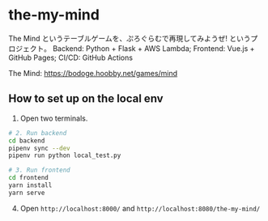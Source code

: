 # the-my-mind

The Mind というテーブルゲームを、ぷろぐらむで再現してみようぜ! というプロジェクト。
Backend: Python + Flask + AWS Lambda; Frontend: Vue.js + GitHub Pages; CI/CD: GitHub Actions

The Mind: https://bodoge.hoobby.net/games/mind

## How to set up on the local env

1. Open two terminals.

```bash
# 2. Run backend
cd backend
pipenv sync --dev
pipenv run python local_test.py
```

```bash
# 3. Run frontend
cd frontend
yarn install
yarn serve
```

4. Open `http://localhost:8000/` and `http://localhost:8080/the-my-mind/`
